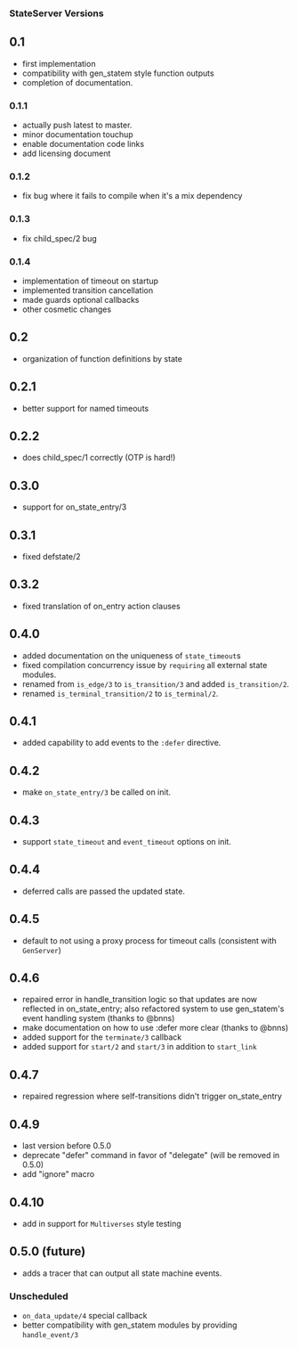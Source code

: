 ### StateServer Versions

## 0.1

- first implementation
- compatibility with gen_statem style function outputs
- completion of documentation.

### 0.1.1

- actually push latest to master.
- minor documentation touchup
- enable documentation code links
- add licensing document

### 0.1.2

- fix bug where it fails to compile when it's a mix dependency

### 0.1.3

- fix child_spec/2 bug

### 0.1.4

- implementation of timeout on startup
- implemented transition cancellation
- made guards optional callbacks
- other cosmetic changes

## 0.2

- organization of function definitions by state

## 0.2.1

- better support for named timeouts

## 0.2.2

- does child_spec/1 correctly (OTP is hard!)

## 0.3.0

- support for on_state_entry/3

## 0.3.1

- fixed defstate/2

## 0.3.2

- fixed translation of on_entry action clauses

## 0.4.0

- added documentation on the uniqueness of `state_timeout`s
- fixed compilation concurrency issue by `requiring` all external state modules.
- renamed from `is_edge/3` to `is_transition/3` and added `is_transition/2`.
- renamed `is_terminal_transition/2` to `is_terminal/2`.

## 0.4.1

- added capability to add events to the `:defer` directive.

## 0.4.2

- make `on_state_entry/3` be called on init.

## 0.4.3

- support `state_timeout` and `event_timeout` options on init.

## 0.4.4

- deferred calls are passed the updated state.

## 0.4.5

- default to not using a proxy process for timeout calls (consistent with `GenServer`)

## 0.4.6

- repaired error in handle_transition logic so that updates are now reflected in
  on_state_entry; also refactored system to use gen_statem's event handling system (thanks to @bnns)
- make documentation on how to use :defer more clear (thanks to @bnns)
- added support for the `terminate/3` callback
- added support for `start/2` and `start/3` in addition to `start_link`

## 0.4.7

- repaired regression where self-transitions didn't trigger on_state_entry

## 0.4.9

- last version before 0.5.0
- deprecate "defer" command in favor of "delegate" (will be removed in 0.5.0)
- add "ignore" macro

## 0.4.10

- add in support for `Multiverses` style testing

## 0.5.0 (future)

- adds a tracer that can output all state machine events.

### Unscheduled

- `on_data_update/4` special callback
- better compatibility with gen_statem modules by providing `handle_event/3`
